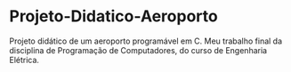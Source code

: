# Projeto-Didatico-Aeroporto
Projeto didático de um aeroporto programável em C.
Meu trabalho final da disciplina de Programação de Computadores, do curso de Engenharia Elétrica.

